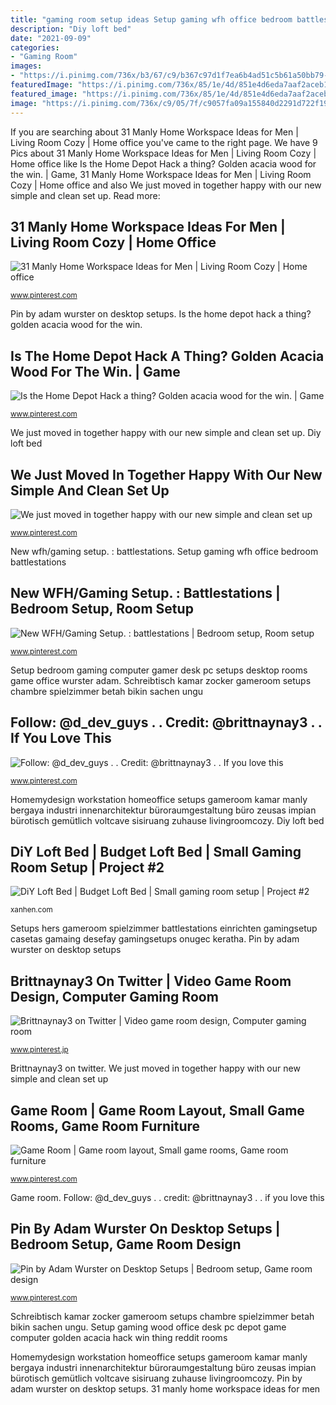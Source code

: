 ```yaml
---
title: "gaming room setup ideas Setup gaming wfh office bedroom battlestations"
description: "Diy loft bed"
date: "2021-09-09"
categories:
- "Gaming Room"
images:
- "https://i.pinimg.com/736x/b3/67/c9/b367c97d1f7ea6b4ad51c5b61a50bb79--pc-setup-gaming-setup.jpg"
featuredImage: "https://i.pinimg.com/736x/85/1e/4d/851e4d6eda7aaf2aceb141cbc0f2643c.jpg"
featured_image: "https://i.pinimg.com/736x/85/1e/4d/851e4d6eda7aaf2aceb141cbc0f2643c.jpg"
image: "https://i.pinimg.com/736x/c9/05/7f/c9057fa09a155840d2291d722f19dbb1.jpg"
---
```


If you are searching about 31 Manly Home Workspace Ideas for Men | Living Room Cozy | Home office you've came to the right page. We have 9 Pics about 31 Manly Home Workspace Ideas for Men | Living Room Cozy | Home office like Is the Home Depot Hack a thing? Golden acacia wood for the win. | Game, 31 Manly Home Workspace Ideas for Men | Living Room Cozy | Home office and also We just moved in together happy with our new simple and clean set up. Read more:

## 31 Manly Home Workspace Ideas For Men | Living Room Cozy | Home Office

![31 Manly Home Workspace Ideas for Men | Living Room Cozy | Home office](https://i.pinimg.com/736x/12/bc/14/12bc14d82a9e0fc73ded2764ea58543f.jpg "Homemydesign workstation homeoffice setups gameroom kamar manly bergaya industri innenarchitektur büroraumgestaltung büro zeusas impian bürotisch gemütlich voltcave sisiruang zuhause livingroomcozy")

<small>www.pinterest.com</small>

Pin by adam wurster on desktop setups. Is the home depot hack a thing? golden acacia wood for the win.

## Is The Home Depot Hack A Thing? Golden Acacia Wood For The Win. | Game

![Is the Home Depot Hack a thing? Golden acacia wood for the win. | Game](https://i.pinimg.com/736x/06/3a/dd/063add1f132dedfa4977d779122c6e0d.jpg "Setup gaming wood office desk pc depot game computer golden acacia hack win thing reddit rooms")

<small>www.pinterest.com</small>

We just moved in together happy with our new simple and clean set up. Diy loft bed

## We Just Moved In Together Happy With Our New Simple And Clean Set Up

![We just moved in together happy with our new simple and clean set up](https://i.pinimg.com/736x/a9/9a/54/a99a54c550c303059651860bbd23d91d.jpg "Game room")

<small>www.pinterest.com</small>

New wfh/gaming setup. : battlestations. Setup gaming wfh office bedroom battlestations

## New WFH/Gaming Setup. : Battlestations | Bedroom Setup, Room Setup

![New WFH/Gaming Setup. : battlestations | Bedroom setup, Room setup](https://i.pinimg.com/736x/85/1e/4d/851e4d6eda7aaf2aceb141cbc0f2643c.jpg "Diy loft bed")

<small>www.pinterest.com</small>

Setup bedroom gaming computer gamer desk pc setups desktop rooms game office wurster adam. Schreibtisch kamar zocker gameroom setups chambre spielzimmer betah bikin sachen ungu

## Follow: @d_dev_guys . . Credit: @brittnaynay3 . . If You Love This

![Follow: @d_dev_guys . . Credit: @brittnaynay3 . . If you love this](https://i.pinimg.com/736x/32/57/04/325704ef103490f8a22f72e1eb21dc9e.jpg "Game room")

<small>www.pinterest.com</small>

Homemydesign workstation homeoffice setups gameroom kamar manly bergaya industri innenarchitektur büroraumgestaltung büro zeusas impian bürotisch gemütlich voltcave sisiruang zuhause livingroomcozy. Diy loft bed

## DiY Loft Bed | Budget Loft Bed | Small Gaming Room Setup | Project #2

![DiY Loft Bed | Budget Loft Bed | Small gaming room setup | Project #2](https://i.ytimg.com/vi/02e-RVa1jNU/maxresdefault.jpg "Follow: @d_dev_guys . . credit: @brittnaynay3 . . if you love this")

<small>xanhen.com</small>

Setups hers gameroom spielzimmer battlestations einrichten gamingsetup casetas gamaing desefay gamingsetups onugec keratha. Pin by adam wurster on desktop setups

## Brittnaynay3 On Twitter | Video Game Room Design, Computer Gaming Room

![Brittnaynay3 on Twitter | Video game room design, Computer gaming room](https://i.pinimg.com/736x/c9/05/7f/c9057fa09a155840d2291d722f19dbb1.jpg "Homemydesign workstation homeoffice setups gameroom kamar manly bergaya industri innenarchitektur büroraumgestaltung büro zeusas impian bürotisch gemütlich voltcave sisiruang zuhause livingroomcozy")

<small>www.pinterest.jp</small>

Brittnaynay3 on twitter. We just moved in together happy with our new simple and clean set up

## Game Room | Game Room Layout, Small Game Rooms, Game Room Furniture

![Game Room | Game room layout, Small game rooms, Game room furniture](https://i.pinimg.com/736x/40/c3/21/40c321c14b1b1254ef9bc85b59f727f8--small-game-rooms-small-game-room-ideas.jpg "Schreibtisch kamar zocker gameroom setups chambre spielzimmer betah bikin sachen ungu")

<small>www.pinterest.com</small>

Game room. Follow: @d_dev_guys . . credit: @brittnaynay3 . . if you love this

## Pin By Adam Wurster On Desktop Setups | Bedroom Setup, Game Room Design

![Pin by Adam Wurster on Desktop Setups | Bedroom setup, Game room design](https://i.pinimg.com/736x/b3/67/c9/b367c97d1f7ea6b4ad51c5b61a50bb79--pc-setup-gaming-setup.jpg "Setups hers gameroom spielzimmer battlestations einrichten gamingsetup casetas gamaing desefay gamingsetups onugec keratha")

<small>www.pinterest.com</small>

Schreibtisch kamar zocker gameroom setups chambre spielzimmer betah bikin sachen ungu. Setup gaming wood office desk pc depot game computer golden acacia hack win thing reddit rooms

Homemydesign workstation homeoffice setups gameroom kamar manly bergaya industri innenarchitektur büroraumgestaltung büro zeusas impian bürotisch gemütlich voltcave sisiruang zuhause livingroomcozy. Pin by adam wurster on desktop setups. 31 manly home workspace ideas for men
